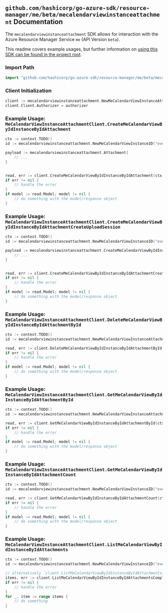 
## `github.com/hashicorp/go-azure-sdk/resource-manager/me/beta/mecalendarviewinstanceattachment` Documentation

The `mecalendarviewinstanceattachment` SDK allows for interaction with the Azure Resource Manager Service `me` (API Version `beta`).

This readme covers example usages, but further information on [using this SDK can be found in the project root](https://github.com/hashicorp/go-azure-sdk/tree/main/docs).

### Import Path

```go
import "github.com/hashicorp/go-azure-sdk/resource-manager/me/beta/mecalendarviewinstanceattachment"
```


### Client Initialization

```go
client := mecalendarviewinstanceattachment.NewMeCalendarViewInstanceAttachmentClientWithBaseURI("https://management.azure.com")
client.Client.Authorizer = authorizer
```


### Example Usage: `MeCalendarViewInstanceAttachmentClient.CreateMeCalendarViewByIdInstanceByIdAttachment`

```go
ctx := context.TODO()
id := mecalendarviewinstanceattachment.NewMeCalendarViewInstanceID("eventIdValue", "eventId1Value")

payload := mecalendarviewinstanceattachment.Attachment{
	// ...
}


read, err := client.CreateMeCalendarViewByIdInstanceByIdAttachment(ctx, id, payload)
if err != nil {
	// handle the error
}
if model := read.Model; model != nil {
	// do something with the model/response object
}
```


### Example Usage: `MeCalendarViewInstanceAttachmentClient.CreateMeCalendarViewByIdInstanceByIdAttachmentCreateUploadSession`

```go
ctx := context.TODO()
id := mecalendarviewinstanceattachment.NewMeCalendarViewInstanceID("eventIdValue", "eventId1Value")

payload := mecalendarviewinstanceattachment.CreateMeCalendarViewByIdInstanceByIdAttachmentCreateUploadSessionRequest{
	// ...
}


read, err := client.CreateMeCalendarViewByIdInstanceByIdAttachmentCreateUploadSession(ctx, id, payload)
if err != nil {
	// handle the error
}
if model := read.Model; model != nil {
	// do something with the model/response object
}
```


### Example Usage: `MeCalendarViewInstanceAttachmentClient.DeleteMeCalendarViewByIdInstanceByIdAttachmentById`

```go
ctx := context.TODO()
id := mecalendarviewinstanceattachment.NewMeCalendarViewInstanceAttachmentID("eventIdValue", "eventId1Value", "attachmentIdValue")

read, err := client.DeleteMeCalendarViewByIdInstanceByIdAttachmentById(ctx, id)
if err != nil {
	// handle the error
}
if model := read.Model; model != nil {
	// do something with the model/response object
}
```


### Example Usage: `MeCalendarViewInstanceAttachmentClient.GetMeCalendarViewByIdInstanceByIdAttachmentById`

```go
ctx := context.TODO()
id := mecalendarviewinstanceattachment.NewMeCalendarViewInstanceAttachmentID("eventIdValue", "eventId1Value", "attachmentIdValue")

read, err := client.GetMeCalendarViewByIdInstanceByIdAttachmentById(ctx, id)
if err != nil {
	// handle the error
}
if model := read.Model; model != nil {
	// do something with the model/response object
}
```


### Example Usage: `MeCalendarViewInstanceAttachmentClient.GetMeCalendarViewByIdInstanceByIdAttachmentCount`

```go
ctx := context.TODO()
id := mecalendarviewinstanceattachment.NewMeCalendarViewInstanceID("eventIdValue", "eventId1Value")

read, err := client.GetMeCalendarViewByIdInstanceByIdAttachmentCount(ctx, id)
if err != nil {
	// handle the error
}
if model := read.Model; model != nil {
	// do something with the model/response object
}
```


### Example Usage: `MeCalendarViewInstanceAttachmentClient.ListMeCalendarViewByIdInstanceByIdAttachments`

```go
ctx := context.TODO()
id := mecalendarviewinstanceattachment.NewMeCalendarViewInstanceID("eventIdValue", "eventId1Value")

// alternatively `client.ListMeCalendarViewByIdInstanceByIdAttachments(ctx, id)` can be used to do batched pagination
items, err := client.ListMeCalendarViewByIdInstanceByIdAttachmentsComplete(ctx, id)
if err != nil {
	// handle the error
}
for _, item := range items {
	// do something
}
```
